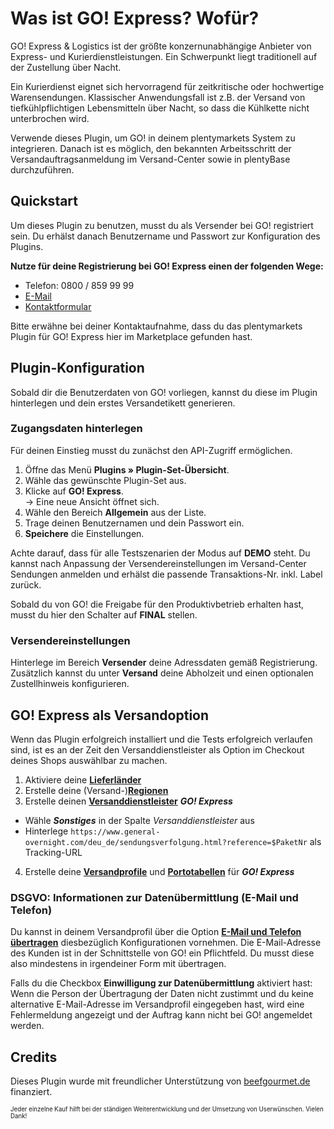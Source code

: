 # Was ist GO! Express? Wofür?

GO! Express & Logistics ist der größte konzernunabhängige Anbieter von Express- und Kurierdienstleistungen. Ein Schwerpunkt liegt traditionell auf der Zustellung über Nacht.

Ein Kurierdienst eignet sich hervorragend für zeitkritische oder hochwertige Warensendungen. Klassischer Anwendungsfall ist z.B. der Versand von tiefkühlpflichtigen Lebensmitteln über Nacht, so dass die Kühlkette nicht unterbrochen wird.

Verwende dieses Plugin, um GO! in deinem plentymarkets System zu integrieren. Danach ist es möglich, den bekannten Arbeitsschritt der Versandauftragsanmeldung im Versand-Center sowie in plentyBase durchzuführen. 

## Quickstart

Um dieses Plugin zu benutzen, musst du als Versender bei GO! registriert sein. Du erhälst danach Benutzername und Passwort zur Konfiguration des Plugins.

**Nutze für deine Registrierung bei GO! Express einen der folgenden Wege:**

- Telefon: 0800 / 859 99 99
- [E-Mail](mailto:info@general-overnight.com)
- [Kontaktformular](https://www.general-overnight.com/deu_de/online-services/kontakt.html)

Bitte erwähne bei deiner Kontaktaufnahme, dass du das plentymarkets Plugin für GO! Express hier im Marketplace gefunden hast.

## Plugin-Konfiguration

Sobald dir die Benutzerdaten von GO! vorliegen, kannst du diese im Plugin hinterlegen und dein erstes Versandetikett generieren.

### Zugangsdaten hinterlegen

Für deinen Einstieg musst du zunächst den API-Zugriff ermöglichen.

1. Öffne das Menü **Plugins » Plugin-Set-Übersicht**.
2. Wähle das gewünschte Plugin-Set aus.
3. Klicke auf **GO! Express**.<br>→ Eine neue Ansicht öffnet sich.
4. Wähle den Bereich **Allgemein** aus der Liste.
5. Trage deinen Benutzernamen und dein Passwort ein.
6. **Speichere** die Einstellungen.

Achte darauf, dass für alle Testszenarien der Modus auf **DEMO** steht. Du kannst nach Anpassung der Versendereinstellungen im Versand-Center Sendungen anmelden und erhälst die passende Transaktions-Nr. inkl. Label zurück.

Sobald du von GO! die Freigabe für den Produktivbetrieb erhalten hast, musst du hier den Schalter auf **FINAL** stellen.

### Versendereinstellungen

Hinterlege im Bereich **Versender** deine Adressdaten gemäß Registrierung. Zusätzlich kannst du unter **Versand** deine Abholzeit und einen optionalen Zustellhinweis konfigurieren.

## GO! Express als Versandoption

Wenn das Plugin erfolgreich installiert und die Tests erfolgreich verlaufen sind, ist es an der Zeit den Versanddienstleister als Option im Checkout deines Shops auswählbar zu machen.

1. Aktiviere deine **[Lieferländer](https://knowledge.plentymarkets.com/fulfillment/versand-vorbereiten#100)**
2. Erstelle deine (Versand-)**[Regionen](https://knowledge.plentymarkets.com/fulfillment/versand-vorbereiten#400)**
3. Erstelle deinen **[Versanddienstleister](https://knowledge.plentymarkets.com/fulfillment/versand-vorbereiten#800)** _**GO! Express**_
  * Wähle _**Sonstiges**_ in der Spalte _Versanddienstleister_ aus
  * Hinterlege `https://www.general-overnight.com/deu_de/sendungsverfolgung.html?reference=$PaketNr` als Tracking-URL
4. Erstelle deine **[Versandprofile](https://knowledge.plentymarkets.com/fulfillment/versand-vorbereiten#1000)** und **[Portotabellen](https://knowledge.plentymarkets.com/fulfillment/versand-vorbereiten#1500)** für _**GO! Express**_

### DSGVO: Informationen zur Datenübermittlung (E-Mail und Telefon)

Du kannst in deinem Versandprofil über die Option **[E-Mail und Telefon übertragen](https://knowledge.plentymarkets.com/business-entscheidungen/rechtliches/dsgvo#700)** diesbezüglich Konfigurationen vornehmen. Die E-Mail-Adresse des Kunden ist in der Schnittstelle von GO! ein Pflichtfeld. Du musst diese also mindestens in irgendeiner Form mit übertragen.

<div class="alert alert-warning" role="alert">
    Falls du die Checkbox <strong>Einwilligung zur Datenübermittlung</strong> aktiviert hast: Wenn die Person der Übertragung der Daten nicht zustimmt und du keine alternative E-Mail-Adresse im Versandprofil eingegeben hast, wird eine Fehlermeldung angezeigt und der Auftrag kann nicht bei GO! angemeldet werden.
</div>

## Credits

Dieses Plugin wurde mit freundlicher Unterstützung von [beefgourmet.de](https://www.beefgourmet.de/) finanziert.

<sub><sup>Jeder einzelne Kauf hilft bei der ständigen Weiterentwicklung und der Umsetzung von Userwünschen. Vielen Dank!</sup></sub>
